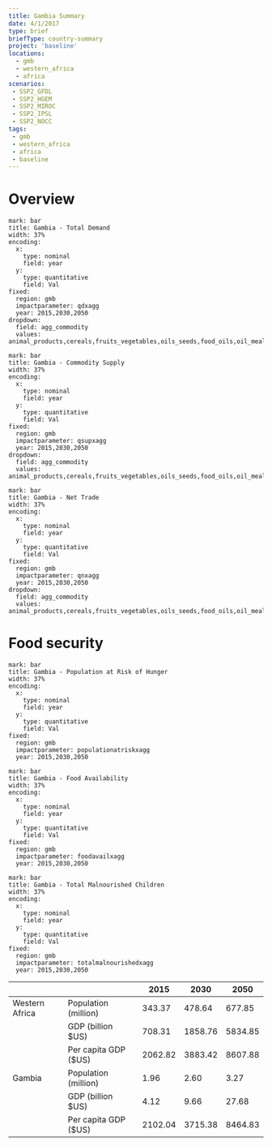 ```yaml
---
title: Gambia Summary
date: 4/1/2017
type: brief
briefType: country-summary
project: 'baseline'
locations:
  - gmb
  - western_africa
  - africa
scenarios:
 - SSP2_GFDL
 - SSP2_HGEM
 - SSP2_MIROC
 - SSP2_IPSL
 - SSP2_NOCC
tags:
 - gmb
 - western_africa
 - africa
 - baseline
---
```

# Overview 

```chart
mark: bar
title: Gambia - Total Demand
width: 37%
encoding:
  x:
    type: nominal
    field: year
  y:
    type: quantitative
    field: Val
fixed:
  region: gmb
  impactparameter: qdxagg
  year: 2015,2030,2050
dropdown:
  field: agg_commodity
  values: animal_products,cereals,fruits_vegetables,oils_seeds,food_oils,oil_meals,other,pulses,roots_tubers,sugar
```

```chart
mark: bar
title: Gambia - Commodity Supply
width: 37%
encoding:
  x:
    type: nominal
    field: year
  y:
    type: quantitative
    field: Val
fixed:
  region: gmb
  impactparameter: qsupxagg
  year: 2015,2030,2050
dropdown:
  field: agg_commodity
  values: animal_products,cereals,fruits_vegetables,oils_seeds,food_oils,oil_meals,other,pulses,roots_tubers,sugar
```

```chart
mark: bar
title: Gambia - Net Trade
width: 37%
encoding:
  x:
    type: nominal
    field: year
  y:
    type: quantitative
    field: Val
fixed:
  region: gmb
  impactparameter: qnxagg
  year: 2015,2030,2050
dropdown:
  field: agg_commodity
  values: animal_products,cereals,fruits_vegetables,oils_seeds,food_oils,oil_meals,other,pulses,roots_tubers,sugar
```

# Food security

```chart
mark: bar
title: Gambia - Population at Risk of Hunger
width: 37%
encoding:
  x:
    type: nominal
    field: year
  y:
    type: quantitative
    field: Val
fixed:
  region: gmb
  impactparameter: populationatriskxagg
  year: 2015,2030,2050
```

```chart
mark: bar
title: Gambia - Food Availability
width: 37%
encoding:
  x:
    type: nominal
    field: year
  y:
    type: quantitative
    field: Val
fixed:
  region: gmb
  impactparameter: foodavailxagg
  year: 2015,2030,2050
```

```chart
mark: bar
title: Gambia - Total Malnourished Children
width: 37%
encoding:
  x:
    type: nominal
    field: year
  y:
    type: quantitative
    field: Val
fixed:
  region: gmb
  impactparameter: totalmalnourishedxagg
  year: 2015,2030,2050
```

|   |   | 2015 | 2030 | 2050 |
|---|---|---|---|---|
| Western Africa | Population (million) | 343.37 | 478.64 | 677.85 |
|  | GDP (billion $US) | 708.31 | 1858.76 | 5834.85 |
|  | Per capita GDP ($US) | 2062.82 | 3883.42 | 8607.88 |
| Gambia | Population (million) | 1.96 | 2.60 | 3.27 |
|  | GDP (billion $US) | 4.12 | 9.66 | 27.68 |
|  | Per capita GDP ($US) | 2102.04| 3715.38| 8464.83|